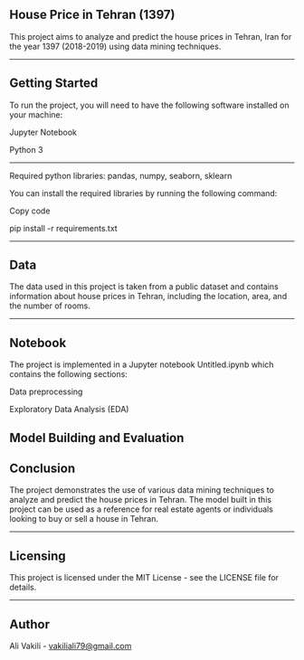 House Price in Tehran (1397)
-----------------------------------------------------------------------------------------------------------------------------------------------------------------------

This project aims to analyze and predict the house prices in Tehran, Iran for the year 1397 (2018-2019) using data mining techniques.

-----------------------------------------------------------------------------------------------------------------------------------------------------------------------
Getting Started
-----------------------------------------------------------------------------------------------------------------------------------------------------------------------

To run the project, you will need to have the following software installed on your machine:

Jupyter Notebook

Python 3

-----------------------------------------------------------------------------------------------------------------------------------------------------------------------

Required python libraries: pandas, numpy, seaborn, sklearn

You can install the required libraries by running the following command:

Copy code

pip install -r requirements.txt

-----------------------------------------------------------------------------------------------------------------------------------------------------------------------
Data
-----------------------------------------------------------------------------------------------------------------------------------------------------------------------

The data used in this project is taken from a public dataset and contains information about house prices in Tehran, including the location, area, and the number of rooms.

-----------------------------------------------------------------------------------------------------------------------------------------------------------------------
Notebook
-----------------------------------------------------------------------------------------------------------------------------------------------------------------------

The project is implemented in a Jupyter notebook Untitled.ipynb which contains the following sections:

Data preprocessing

Exploratory Data Analysis (EDA)

Model Building and Evaluation
-----------------------------------------------------------------------------------------------------------------------------------------------------------------------
Conclusion
-----------------------------------------------------------------------------------------------------------------------------------------------------------------------

The project demonstrates the use of various data mining techniques to analyze and predict the house prices in Tehran. The model built in this project can be used as a reference for real estate agents or individuals looking to buy or sell a house in Tehran.

-----------------------------------------------------------------------------------------------------------------------------------------------------------------------
Licensing
-----------------------------------------------------------------------------------------------------------------------------------------------------------------------

This project is licensed under the MIT License - see the LICENSE file for details.

-----------------------------------------------------------------------------------------------------------------------------------------------------------------------
Author
-----------------------------------------------------------------------------------------------------------------------------------------------------------------------

Ali Vakili - vakiliali79@gmail.com

